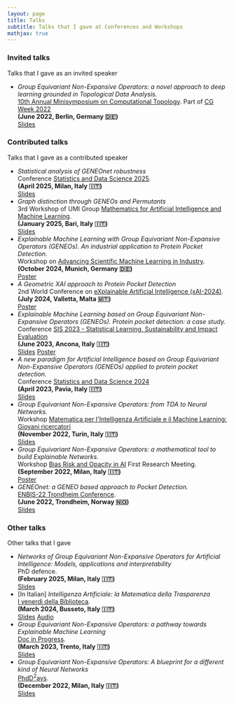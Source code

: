 ```yaml
---
layout: page
title: Talks
subtitle: Talks that I gave at Conferences and Workshops
mathjax: true
---
```


### Invited talks
Talks that I gave as an invited speaker

- *Group Equivariant Non-Expansive Operators: a novel approach to deep learning grounded in Topological Data Analysis.*    
  [10th Annual Minisymposium on Computational Topology](https://sarascaramuccia.github.io/wocg2022/). Part of  [CG Week 2022](https://www.inf.fu-berlin.de/inst/ag-ti/socg22/)    
  **(June 2022, Berlin, Germany &#x1F1E9;&#x1F1EA;)**    
  [Slides](/assets/slides/talk_wocg22.pdf)

### Contributed talks
Talks that I gave as a contributed speaker

- _Statistical analysis of GENEOnet robustness_    
  Conference [Statistics and Data Science 2025](https://sds2025.sis-statistica.it/).  
  **(April 2025, Milan, Italy &#x1F1EE;&#x1F1F9;)**    
  [Slides](/assets/slides/talk_sds25.html)
- _Graph distinction through GENEOs and Permutants_    
  3rd Workshop of UMI Group [Mathematics for Artificial Intelligence and Machine Learning](https://umi-math4aiml2025.uniba.it/).    
  **(January 2025, Bari, Italy &#x1F1EE;&#x1F1F9;)**    
  [Slides](/assets/slides/talk_math4aiml25.pdf)
- _Explainable Machine Learning with Group Equivariant Non-Expansive Operators (GENEOs). An industrial application to Protein Pocket Detection._    
  Workshop on [Advancing Scientific Machine Learning in Industry](https://www.ias.tum.de/ias/research-areas/advanced-computation-and-modeling/scientific-machine-learning/).    
  **(October 2024, Munich, Germany &#x1F1E9;&#x1F1EA;)**    
  [Poster](/assets/poster/poster_sciml24.pdf)
- _A Geometric XAI approach to Protein Pocket Detection_    
  2nd World Conference on [eXplainable Artificial Intelligence (xAI-2024)](https://xaiworldconference.com/2024/).    
   **(July 2024, Valletta, Malta &#x1F1F2;&#x1F1F9;)**    
  [Poster](/assets/poster/poster_xai24.pdf)
- *Explainable Machine Learning based on Group Equivariant Non-Expansive Operators (GENEOs). Protein pocket detection: a case study.*    
  Conference [SIS 2023 - Statistical Learning, Sustainability and Impact Evaluation](https://meetings3.sis-statistica.org/index.php/ancona/ancona)    
  **(June 2023, Ancona, Italy &#x1F1EE;&#x1F1F9;)**    
  [Slides](/assets/slides/talk_sis23.pdf) [Poster](/assets/poster/poster_sis23.pdf)
- *A new paradigm for Artificial Intelligence based on Group Equivariant Non-Expansive Operators (GENEOs) applied to protein pocket detection.*    
  Conference [Statistics and Data Science 2024](https://sites.google.com/universitadipavia.it/sdsconference-pavia/home)    
  **(April 2023, Pavia, Italy &#x1F1EE;&#x1F1F9;)**    
  [Slides](/assets/slides/talk_sds23.pdf)
- *Group Equivariant Non-Expansive Operators: from TDA to Neural Networks.*    
  Workshop [Matematica per l'Intelligenza Artificiale e il Machine Learning: Giovani ricercatori](https://areeweb.polito.it/disma-excellence/events_2022/GiornateUMI/index.html)    
  **(November 2022, Turin, Italy &#x1F1EE;&#x1F1F9;)**    
  [Slides](/assets/slides/talk_math4aiml22.pdf)
- _Group Equivariant Non-Expansive Operators: a mathematical tool to build Explainable Networks._    
  Workshop [Bias Risk and Opacity in AI](https://sites.unimi.it/brio/first-brio-research-meeting/) First Research Meeting.    
  **(September 2022, Milan, Italy &#x1F1EE;&#x1F1F9;)**    
  [Poster](/assets/poster/poster_brio22.pdf)
- _GENEOnet: a GENEO based approach to Pocket Detection._    
  [ENBIS-22 Trondheim Conference](https://conferences.enbis.org/event/18/).    
  **(June 2022, Trondheim, Norway &#x1F1F3;&#x1F1F4;)**    
  [Slides](/assets/slides/talk_enbis22.pdf)

### Other talks
Other talks that I gave

- _Networks of Group Equivariant Non-Expansive Operators for Artificial Intelligence: Models, applications and interpretability_    
  PhD defence.   
  **(February 2025, Milan, Italy &#x1F1EE;&#x1F1F9;)**    
  [Slides](/assets/slides/talk_defense25.pdf) 
- [In Italian] _Intelligenza Artificiale: la Matematica della Trasparenza_    
  [I venerdì della Biblioteca](https://www.fondazionecrp.it/eventi/categoria/attivita-culturali/biblioteca-di-busseto/i-venerdi-della-biblioteca/).    
  **(March 2024, Busseto, Italy &#x1F1EE;&#x1F1F9;)**    
  [Slides](/assets/slides/talk_biblioteca24.pptx) [Audio](/assets/audio/talk_biblioteca1503024.mp3)    
- _Group Equivariant Non-Expansive Operators: a pathway towards Explainable Machine Learning_    
  [Doc in Progress](https://docinprogressunitn.wordpress.com/).    
  **(March 2023, Trento, Italy &#x1F1EE;&#x1F1F9;)**    
  [Slides](/assets/slides/talk_docinprogress23.pdf) 
- _Group Equivariant Non-Expansive Operators: A blueprint for a different kind of Neural Networks_    
  [PhdD<sup>2</sup>ays](https://sites.google.com/view/phd2ays2022/home?authuser=0).    
  **(December 2022, Milan, Italy &#x1F1EE;&#x1F1F9;)**    
  [Slides](/assets/slides/talk_phddays22.pdf) 
